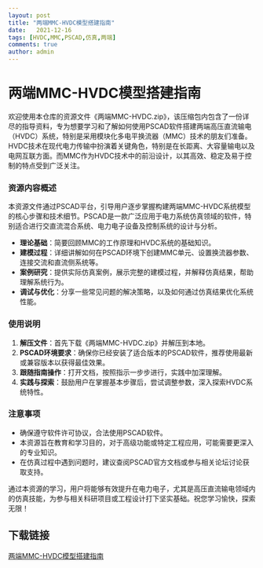 ```yaml
---
layout: post
title: "两端MMC-HVDC模型搭建指南"
date:   2021-12-16
tags: [HVDC,MMC,PSCAD,仿真,两端]
comments: true
author: admin
---
```

# 两端MMC-HVDC模型搭建指南

欢迎使用本仓库的资源文件《两端MMC-HVDC.zip》，该压缩包内包含了一份详尽的指导资料，专为想要学习和了解如何使用PSCAD软件搭建两端高压直流输电（HVDC）系统，特别是采用模块化多电平换流器（MMC）技术的朋友们准备。HVDC技术在现代电力传输中扮演着关键角色，特别是在长距离、大容量输电以及电网互联方面。而MMC作为HVDC技术中的前沿设计，以其高效、稳定及易于控制的特点受到广泛关注。

### 资源内容概述

本资源文件通过PSCAD平台，引导用户逐步掌握构建两端MMC-HVDC系统模型的核心步骤和技术细节。PSCAD是一款广泛应用于电力系统仿真领域的软件，特别适合进行交直流混合系统、电力电子设备及控制系统的设计与分析。

- **理论基础**：简要回顾MMC的工作原理和HVDC系统的基础知识。
- **建模过程**：详细讲解如何在PSCAD环境下创建MMC单元、设置换流器参数、连接交流和直流侧系统等。
- **案例研究**：提供实际仿真案例，展示完整的建模过程，并解释仿真结果，帮助理解系统行为。
- **调试与优化**：分享一些常见问题的解决策略，以及如何通过仿真结果优化系统性能。

### 使用说明

1. **解压文件**：首先下载《两端MMC-HVDC.zip》并解压到本地。
2. **PSCAD环境要求**：确保你已经安装了适合版本的PSCAD软件，推荐使用最新或兼容版本以获得最佳效果。
3. **跟随指南操作**：打开文档，按照指示一步步进行，实践中加深理解。
4. **实践与探索**：鼓励用户在掌握基本步骤后，尝试调整参数，深入探索HVDC系统特性。

### 注意事项

- 确保遵守软件许可协议，合法使用PSCAD软件。
- 本资源旨在教育和学习目的，对于高级功能或特定工程应用，可能需要更深入的专业知识。
- 在仿真过程中遇到问题时，建议查阅PSCAD官方文档或参与相关论坛讨论获取支持。

通过本资源的学习，用户将能够有效提升在电力电子，尤其是高压直流输电领域内的仿真技能，为参与相关科研项目或工程设计打下坚实基础。祝您学习愉快，探索无限！

## 下载链接

[两端MMC-HVDC模型搭建指南](https://pan.quark.cn/s/1132f629aa07)